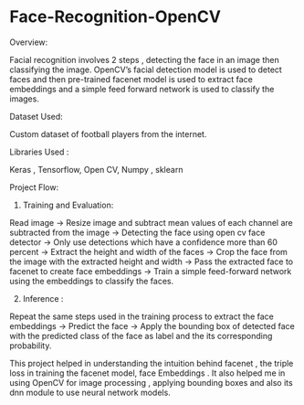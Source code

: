 # Face-Recognition-OpenCV

Overview:

Facial recognition involves 2 steps , detecting the face in an image then classifying the image. OpenCV’s facial detection model is used to detect faces and then pre-trained facenet model is used to extract face embeddings and a simple feed forward network is used to classify the images.

Dataset Used:

Custom dataset of football players from the internet.

Libraries Used :

Keras , Tensorflow, Open CV, Numpy , sklearn

Project Flow:

1) Training and Evaluation:

Read image -> Resize image and subtract mean values of each channel are subtracted from the image -> Detecting the face using open cv face detector -> Only use detections which have a confidence more than 60 percent -> Extract the height and width of the faces -> Crop the face from the image with the extracted height and width -> Pass the extracted face to facenet to create face embeddings -> Train a simple feed-forward network using the embeddings to classify the faces.

2) Inference :

Repeat the same steps used in the training process to extract the face embeddings -> Predict the face -> Apply the bounding box of detected face with the predicted class of the face as label and the its corresponding probability.

This project helped in understanding the intuition behind facenet , the triple loss in training the facenet model, face Embeddings . It also helped me in using OpenCV for image processing , applying bounding boxes and also its dnn module to use neural network models.
